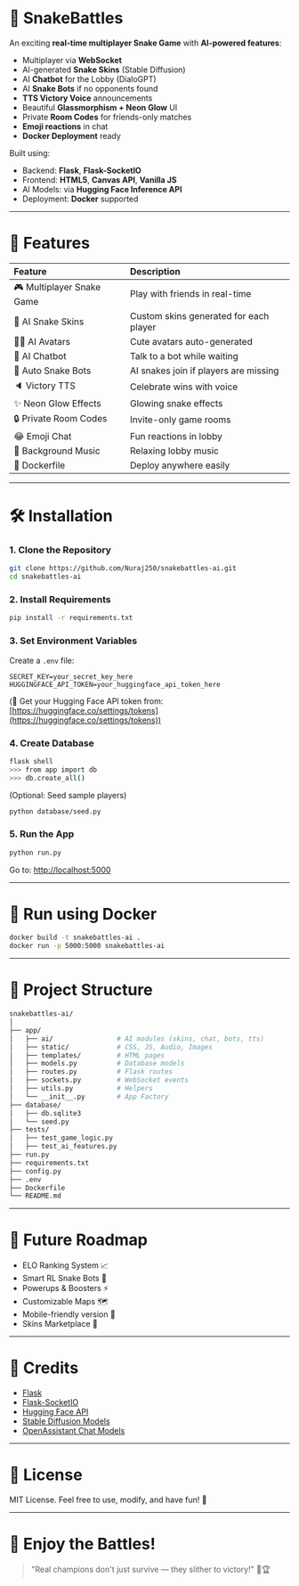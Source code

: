 # 🐍 SnakeBattles

An exciting **real-time multiplayer Snake Game** with **AI-powered features**:
- Multiplayer via **WebSocket**
- AI-generated **Snake Skins** (Stable Diffusion)
- AI **Chatbot** for the Lobby (DialoGPT)
- AI **Snake Bots** if no opponents found
- **TTS Victory Voice** announcements
- Beautiful **Glassmorphism + Neon Glow** UI
- Private **Room Codes** for friends-only matches
- **Emoji reactions** in chat
- **Docker Deployment** ready

Built using:
- Backend: **Flask**, **Flask-SocketIO**
- Frontend: **HTML5**, **Canvas API**, **Vanilla JS**
- AI Models: via **Hugging Face Inference API**
- Deployment: **Docker** supported

---

# 🚀 Features

| Feature | Description |
|:---|:---|
| 🎮 Multiplayer Snake Game | Play with friends in real-time |
| 🎨 AI Snake Skins | Custom skins generated for each player |
| 🧑‍🎨 AI Avatars | Cute avatars auto-generated |
| 💬 AI Chatbot | Talk to a bot while waiting |
| 🤖 Auto Snake Bots | AI snakes join if players are missing |
| 🔈 Victory TTS | Celebrate wins with voice |
| ✨ Neon Glow Effects | Glowing snake effects |
| 🔒 Private Room Codes | Invite-only game rooms |
| 😂 Emoji Chat | Fun reactions in lobby |
| 🎵 Background Music | Relaxing lobby music |
| 🐳 Dockerfile | Deploy anywhere easily |

---

# 🛠 Installation

### 1. Clone the Repository

```bash
git clone https://github.com/Nuraj250/snakebattles-ai.git
cd snakebattles-ai
````

### 2. Install Requirements

```bash
pip install -r requirements.txt
```

### 3. Set Environment Variables

Create a `.env` file:

```
SECRET_KEY=your_secret_key_here
HUGGINGFACE_API_TOKEN=your_huggingface_api_token_here
```

(🔑 Get your Hugging Face API token from: [https://huggingface.co/settings/tokens](https://huggingface.co/settings/tokens))

### 4. Create Database

```bash
flask shell
>>> from app import db
>>> db.create_all()
```

(Optional: Seed sample players)

```bash
python database/seed.py
```

### 5. Run the App

```bash
python run.py
```

Go to: [http://localhost:5000](http://localhost:5000)

---

# 🐳 Run using Docker

```bash
docker build -t snakebattles-ai .
docker run -p 5000:5000 snakebattles-ai
```

---

# 📂 Project Structure

```bash
snakebattles-ai/
│
├── app/
│   ├── ai/                # AI modules (skins, chat, bots, tts)
│   ├── static/            # CSS, JS, Audio, Images
│   ├── templates/         # HTML pages
│   ├── models.py          # Database models
│   ├── routes.py          # Flask routes
│   ├── sockets.py         # WebSocket events
│   ├── utils.py           # Helpers
│   └── __init__.py        # App Factory
├── database/
│   ├── db.sqlite3
│   └── seed.py
├── tests/
│   ├── test_game_logic.py
│   ├── test_ai_features.py
├── run.py
├── requirements.txt
├── config.py
├── .env
├── Dockerfile
└── README.md
```

---

# 🎯 Future Roadmap

* ELO Ranking System 📈
* Smart RL Snake Bots 🤖
* Powerups & Boosters ⚡
* Customizable Maps 🗺️
* Mobile-friendly version 📱
* Skins Marketplace 🎨

---

# 🙌 Credits

* [Flask](https://flask.palletsprojects.com/)
* [Flask-SocketIO](https://flask-socketio.readthedocs.io/)
* [Hugging Face API](https://huggingface.co/)
* [Stable Diffusion Models](https://huggingface.co/stabilityai)
* [OpenAssistant Chat Models](https://huggingface.co/OpenAssistant)

---

# 📢 License

MIT License.
Feel free to use, modify, and have fun! 🚀

---

# 🎉 Enjoy the Battles!

> "Real champions don't just survive — they slither to victory!" 🐍🏆